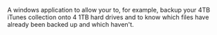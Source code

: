 A windows application to allow your to, for example, backup your 4TB iTunes collection onto 4 1TB hard drives and to know which files have already been backed up and which haven't.